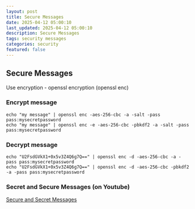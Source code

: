 ```yaml
---
layout: post
title: Secure Messages
date: 2025-04-12 05:00:10
last_updated: 2025-04-12 05:00:10
description: Secure Messages
tags: security messages
categories: security
featured: false
---
```


## Secure Messages

Use encryption - openssl encryption (openssl enc)

### Encrypt message

```
echo "my message" | openssl enc -aes-256-cbc -a -salt -pass pass:mysecretpassword
echo "my message" | openssl enc -e -aes-256-cbc -pbkdf2 -a -salt -pass pass:mysecretpassword

```

### Decrypt message

```
echo "U2FsdGVkX1+0x5v3Z4Q6g7Q==" | openssl enc -d -aes-256-cbc -a -pass pass:mysecretpassword
echo "U2FsdGVkX1+0x5v3Z4Q6g7Q==" | openssl enc -d -aes-256-cbc -pbkdf2 -a -pass pass:mysecretpassword
```

### Secret and Secure Messages (on Youtube)

[Secure and Secret Messages]: https://www.youtube.com/watch?v=ADpJUY19-eQ "https://www.youtube.com/watch?v=ADpJUY19-eQ"

[Secure and Secret Messages]
